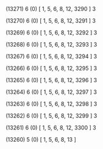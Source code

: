 (13271) 6 (0) [ 1, 5, 6, 8, 12, 3290 ] 3 


(13270) 6 (0) [ 1, 5, 6, 8, 12, 3291 ] 3 


(13269) 6 (0) [ 1, 5, 6, 8, 12, 3292 ] 3 


(13268) 6 (0) [ 1, 5, 6, 8, 12, 3293 ] 3 


(13267) 6 (0) [ 1, 5, 6, 8, 12, 3294 ] 3 


(13266) 6 (0) [ 1, 5, 6, 8, 12, 3295 ] 3 


(13265) 6 (0) [ 1, 5, 6, 8, 12, 3296 ] 3 


(13264) 6 (0) [ 1, 5, 6, 8, 12, 3297 ] 3 


(13263) 6 (0) [ 1, 5, 6, 8, 12, 3298 ] 3 


(13262) 6 (0) [ 1, 5, 6, 8, 12, 3299 ] 3 


(13261) 6 (0) [ 1, 5, 6, 8, 12, 3300 ] 3 


(13260) 5 (0) [ 1, 5, 6, 8, 13 ]  

